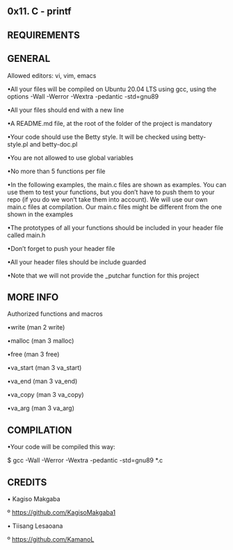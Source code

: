 0x11. C - printf
--------------------------------------------------------------

REQUIREMENTS
----

GENERAL
---

Allowed editors: vi, vim, emacs

•All your files will be compiled on Ubuntu 20.04 LTS using gcc, using the options -Wall -Werror -Wextra -pedantic -std=gnu89

•All your files should end with a new line

•A README.md file, at the root of the folder of the project is mandatory

•Your code should use the Betty style. It will be checked using betty-style.pl and betty-doc.pl

•You are not allowed to use global variables

•No more than 5 functions per file

•In the following examples, the main.c files are shown as examples. You can use them to test your functions, but you don’t have to push them to your repo (if you do we won’t take them into account). We will use our own main.c files at compilation. Our main.c files might be different from the one shown in the examples

•The prototypes of all your functions should be included in your header file called main.h

•Don’t forget to push your header file

•All your header files should be include guarded

•Note that we will not provide the _putchar function for this project


MORE INFO
----

Authorized functions and macros

 •write (man 2 write)

 •malloc (man 3 malloc)

 •free (man 3 free)

 •va_start (man 3 va_start)

 •va_end (man 3 va_end)

 •va_copy (man 3 va_copy)

 •va_arg (man 3 va_arg)


COMPILATION
-------------------------------------------------------------

•Your code will be compiled this way:

$ gcc -Wall -Werror -Wextra -pedantic -std=gnu89 *.c

CREDITS
----

 • Kagiso Makgaba

   º https://github.com/KagisoMakgaba1

 • Tiisang Lesaoana

   º https://github.com/KamanoL
